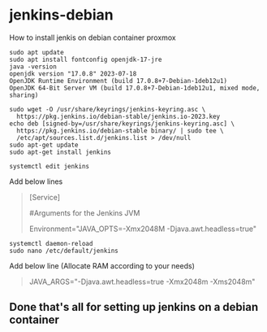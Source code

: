 # jenkins-debian
How to install jenkis on debian container proxmox

```
sudo apt update
sudo apt install fontconfig openjdk-17-jre
java -version
openjdk version "17.0.8" 2023-07-18
OpenJDK Runtime Environment (build 17.0.8+7-Debian-1deb12u1)
OpenJDK 64-Bit Server VM (build 17.0.8+7-Debian-1deb12u1, mixed mode, sharing)
```

```
sudo wget -O /usr/share/keyrings/jenkins-keyring.asc \
  https://pkg.jenkins.io/debian-stable/jenkins.io-2023.key
echo deb [signed-by=/usr/share/keyrings/jenkins-keyring.asc] \
  https://pkg.jenkins.io/debian-stable binary/ | sudo tee \
  /etc/apt/sources.list.d/jenkins.list > /dev/null
sudo apt-get update
sudo apt-get install jenkins
```

```
systemctl edit jenkins
```

Add below lines

> [Service]
> 
> #Arguments for the Jenkins JVM
> 
> Environment="JAVA_OPTS=-Xmx2048M -Djava.awt.headless=true"

```
systemctl daemon-reload
sudo nano /etc/default/jenkins
```

Add below line (Allocate RAM according to your needs)

> JAVA_ARGS="-Djava.awt.headless=true -Xmx2048m -Xms2048m"

## Done that's all for setting up jenkins on a debian container


